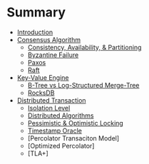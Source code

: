 # Summary

* [Introduction](overview/introduction.md)
* [Consensus Algorithm](consensus-algorithm/introduction.md)
    + [Consistency, Availability, & Partitioning](consensus-algorithm/consistency-availability-partitioning.md)
    + [Byzantine Failure](consensus-algorithm/byzantine-failure.md)
    + [Paxos](consensus-algorithm/paxos.md)
    + [Raft](consensus-algorithm/raft.md)
* [Key-Value Engine](key-value-engine/introduction.md)
    + [B-Tree vs Log-Structured Merge-Tree](key-value-engine/B-Tree-vs-Log-Structured-Merge-Tree.md)
    + [RocksDB](key-value-engine/rocksdb.md)
* [Distributed Transaction](distributed-transaction/introduction.md)
    + [Isolation Level](distributed-transaction/isolation-level.md)
    + [Distributed Algorithms](distributed-transaction/distributed-algorithms.md)
    + [Pessimistic & Optimistic Locking](distributed-transaction/pessimistic-and-optimistic-locking.md)
    + [Timestamp Oracle](distributed-transaction/timestamp-oracle.md)
    + [Percolator Transaciton Model]
    + [Optimized Percolator]
    + [TLA+]